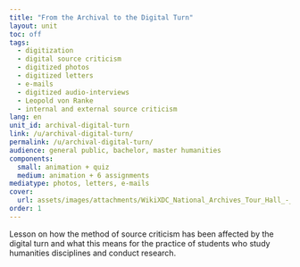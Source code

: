 ```yaml
---
title: "From the Archival to the Digital Turn"
layout: unit
toc: off
tags:
  - digitization
  - digital source criticism
  - digitized photos
  - digitized letters
  - e-mails
  - digitized audio-interviews
  - Leopold von Ranke
  - internal and external source criticism
lang: en
unit_id: archival-digital-turn
link: /u/archival-digital-turn/
permalink: /u/archival-digital-turn/
audience: general public, bachelor, master humanities
components:
  small: animation + quiz
  medium: animation + 6 assignments
mediatype: photos, letters, e-mails
cover:
  url: assets/images/attachments/WikiXDC_National_Archives_Tour_Hall_-_Stierch.jpg
order: 1
---
```


Lesson on how the method of source criticism has been affected by the digital turn and what this means for the practice of students who study humanities disciplines and conduct research.

<!-- more -->
